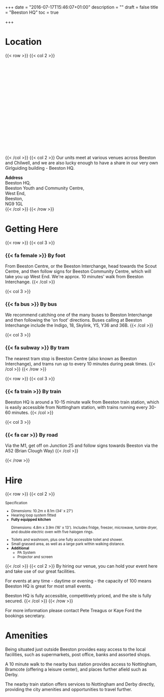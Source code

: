 +++
date = "2016-07-17T15:46:07+01:00"
description = ""
draft = false
title = "Beeston HQ"
toc = true

+++

# Location

{{< row >}}
{{< col 2 >}}
<div id="map" style="height:300px"></div>
{{< /col >}}
{{< col 2 >}}
Our units meet at various venues across Beeston and Chilwell, and we are also lucky enough to have a share in our very own Girlguiding building - Beeston HQ.

**Address**  
Beeston HQ,  
Beeston Youth and Community Centre,  
West End,  
Beeston,  
NG9 1GL  
{{< /col >}}
{{< /row >}}

# Getting Here
{{< row >}}
{{< col 3 >}}
### {{< fa female >}} By foot 
From Beeston Centre, or the Beeston Interchange, head towards the Scout Centre, and then follow signs for Beeston Community Centre, which will take you up West End. We're approx. 10 minutes' walk from Beeston Interchange.
{{< /col >}}

{{< col 3 >}}
### {{< fa bus >}} By bus 
We recommend catching one of the many buses to Beeston Interchange and then following the 'on foot' directions.
Buses calling at Beeston Interchange include the Indigo, 18, Skylink, Y5, Y36 and 36B.
{{< /col >}}

{{< col 3 >}}
### {{< fa subway >}} By tram 
The nearest tram stop is Beeston Centre (also known as Beeston Interchange), and trams run up to every 10 minutes during peak times. 
{{< /col >}}
{{< /row >}}

{{< row >}}
{{< col 3 >}}
### {{< fa train >}} By train 
Beeston HQ is around a 10-15 minute walk from Beeston train station, which is easily accessible from Nottingham station, with trains running every 30-60 minutes.
{{< /col >}}

{{< col 3 >}}
### {{< fa car >}} By road 
Via the M1, get off on Junction 25 and follow signs towards Beeston via the A52 (Brian Clough Way)
{{< /col >}}

{{< /row >}}

# Hire
{{< row >}}
{{< col 2 >}}
<small>
<div class="panel panel-primary">
	<div class="panel-heading">Specification</div>
	<ul class="list-group">
		<li class="list-group-item">
			Dimensions: 10.2m x 8.1m (34' x 27')
		</li>
		<li class="list-group-item">
			Hearing loop system fitted
		</li>
		<li class="list-group-item">
			<strong>Fully equipped kitchen</strong>
			<p>Dimensions: 4.8m x 3.9m (16' x 13'). Includes fridge, freezer, microwave, tumble dryer, and double electric oven with five halogen rings.</p>
		</li>
		<li class="list-group-item">
			Toilets and washroom, plus one fully accessible toilet and shower.
		</li>
		<li class="list-group-item">
			Small grassed area, as well as a large park within walking distance.
		</li>
		<li class="list-group-item">
			<strong>Additional</strong>
			<ul>
				<li>PA System</li>
				<li>Projector and screen</li>
			</ul>
		</li>
	</ul>
</div>
</small>

{{< /col >}}
{{< col 2 >}}
By hiring our venue, you can hold your event here and take use of our great facilities.

For events at any time - daytime or evening - the capacity of 100 means Beeston HQ is great for most small events.

Beeston HQ is fully accessible, competitively priced, and the site is fully secured.
{{< /col >}}
{{< /row >}}

For more information please contact Pete Treagus or Kaye Ford the bookings secretary.
# Amenities

Being situated just outside Beeston provides easy access to the local facilities, such as supermarkets, post office, banks and assorted shops.  

A 10 minute walk to the nearby bus station provides access to Nottingham, Bramcote (offering a leisure center), and places further afield such as Derby.

The nearby train station offers services to Nottingham and Derby directly, providing the city amenities and opportunities to travel further.

